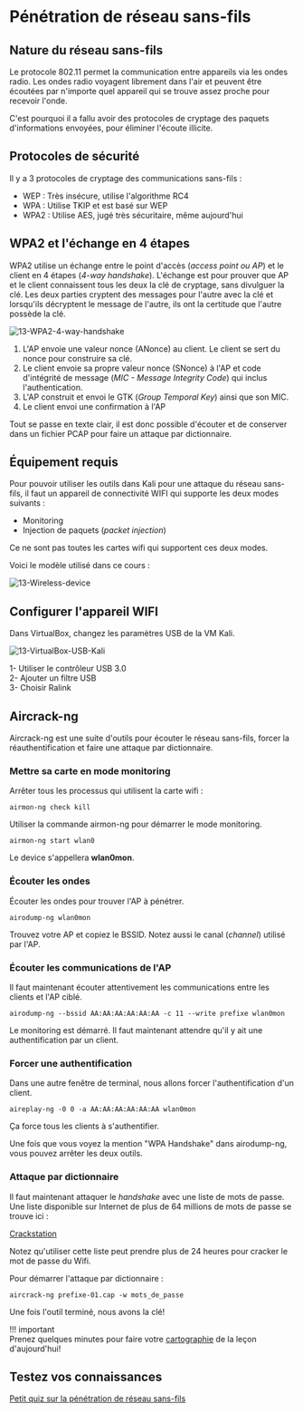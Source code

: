 # Pénétration de réseau sans-fils

## Nature du réseau sans-fils

Le protocole 802.11 permet la communication entre appareils via les ondes radio. Les ondes radio voyagent librement dans l'air et peuvent être écoutées par n'importe quel appareil qui se trouve assez proche pour recevoir l'onde.

C'est pourquoi il a fallu avoir des protocoles de cryptage des paquets d'informations envoyées, pour éliminer l'écoute illicite.

## Protocoles de sécurité

Il y a 3 protocoles de cryptage des communications sans-fils :  
- WEP : Très insécure, utilise l'algorithme RC4  
- WPA : Utilise TKIP et est basé sur WEP  
- WPA2 : Utilise AES, jugé très sécuritaire, même aujourd'hui  

## WPA2 et l'échange en 4 étapes

WPA2 utilise un échange entre le point d'accès (_access point ou AP_) et le client en 4 étapes (_4-way handshake_). L'échange est pour prouver que AP et le client connaissent tous les deux la clé de cryptage, sans divulguer la clé. Les deux parties cryptent des messages pour l'autre avec la clé et lorsqu'ils décryptent le message de l'autre, ils ont la certitude que l'autre possède la clé.

![13-WPA2-4-way-handshake](../images/2020/06/13-wpa2-4-way-handshake.png)

1. L'AP envoie une valeur nonce (ANonce) au client. Le client se sert du nonce pour construire sa clé.
2. Le client envoie sa propre valeur nonce (SNonce) à l'AP et code d'intégrité de message (_MIC - Message Integrity Code_) qui inclus l'authentication.
3. L'AP construit et envoi le GTK (_Group Temporal Key_) ainsi que son MIC.
4. Le client envoi une confirmation à l'AP

Tout se passe en texte clair, il est donc possible d'écouter et de conserver dans un fichier PCAP pour faire un attaque par dictionnaire.

## Équipement requis

Pour pouvoir utiliser les outils dans Kali pour une attaque du réseau sans-fils, il faut un appareil de connectivité WIFI qui supporte les deux modes suivants :  
- Monitoring
- Injection de paquets (_packet injection_)

Ce ne sont pas toutes les cartes wifi qui supportent ces deux modes.

Voici le modèle utilisé dans ce cours :  

![13-Wireless-device](../images/2020/06/13-wireless-device.png)

## Configurer l'appareil WIFI  

Dans VirtualBox, changez les paramètres USB de la VM Kali.  

![13-VirtualBox-USB-Kali](../images/2020/08/13-virtualbox-usb-kali.png)  

1- Utiliser le contrôleur USB 3.0  
2- Ajouter un filtre USB  
3- Choisir Ralink  

## Aircrack-ng

Aircrack-ng est une suite d'outils pour écouter le réseau sans-fils, forcer la réauthentification et faire une attaque par dictionnaire.

### Mettre sa carte en mode monitoring

Arrêter tous les processus qui utilisent la carte wifi :  

`airmon-ng check kill`

Utiliser la commande airmon-ng pour démarrer le mode monitoring.

`airmon-ng start wlan0`

Le device s'appellera **wlan0mon**.

### Écouter les ondes

Écouter les ondes pour trouver l'AP à pénétrer.

`airodump-ng wlan0mon`

Trouvez votre AP et copiez le BSSID.  Notez aussi le canal (_channel_) utilisé par l'AP.

### Écouter les communications de l'AP  

Il faut maintenant écouter attentivement les communications entre les clients et l'AP ciblé.

`airodump-ng --bssid AA:AA:AA:AA:AA:AA -c 11 --write prefixe wlan0mon`  

Le monitoring est démarré. Il faut maintenant attendre qu'il y ait une authentification par un client.

### Forcer une authentification  

Dans une autre fenêtre de terminal, nous allons forcer l'authentification d'un client.

`aireplay-ng -0 0 -a AA:AA:AA:AA:AA:AA wlan0mon`

Ça force tous les clients à s'authentifier.

Une fois que vous voyez la mention "WPA Handshake" dans airodump-ng, vous pouvez arrêter les deux outils.

### Attaque par dictionnaire

Il faut maintenant attaquer le _handshake_ avec une liste de mots de passe. Une liste disponible sur Internet de plus de 64 millions de mots de passe se trouve ici :

[Crackstation](https://crackstation.net/crackstation-wordlist-password-cracking-dictionary.htm)

Notez qu'utiliser cette liste peut prendre plus de 24 heures pour cracker le mot de passe du Wifi.

Pour démarrer l'attaque par dictionnaire :  

`aircrack-ng prefixe-01.cap -w mots_de_passe`  

Une fois l'outil terminé, nous avons la clé!

!!! important  
    Prenez quelques minutes pour faire votre [cartographie](../outils/cartographie.md) de la leçon d'aujourd'hui!   


## Testez vos connaissances  

[Petit quiz sur la pénétration de réseau sans-fils](https://forms.office.com/r/C3TiPCCbRi)  
